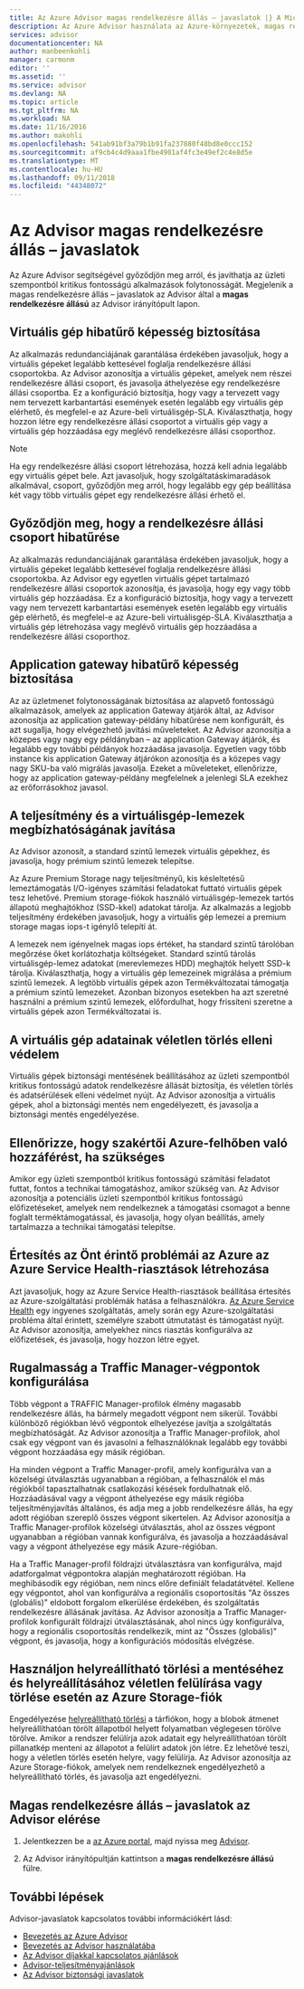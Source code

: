 ```yaml
---
title: Az Azure Advisor magas rendelkezésre állás – javaslatok |} A Microsoft Docs
description: Az Azure Advisor használata az Azure-környezetek, magas rendelkezésre állás javítása érdekében.
services: advisor
documentationcenter: NA
author: manbeenkohli
manager: carmonm
editor: ''
ms.assetid: ''
ms.service: advisor
ms.devlang: NA
ms.topic: article
ms.tgt_pltfrm: NA
ms.workload: NA
ms.date: 11/16/2016
ms.author: makohli
ms.openlocfilehash: 541ab91bf3a79b1b91fa237880f48bd8e0ccc152
ms.sourcegitcommit: af9cb4c4d9aaa1fbe4901af4fc3e49ef2c4e8d5e
ms.translationtype: MT
ms.contentlocale: hu-HU
ms.lasthandoff: 09/11/2018
ms.locfileid: "44348072"
---
```

# <a name="advisor-high-availability-recommendations"></a>Az Advisor magas rendelkezésre állás – javaslatok

Az Azure Advisor segítségével győződjön meg arról, és javíthatja az üzleti szempontból kritikus fontosságú alkalmazások folytonosságát. Megjelenik a magas rendelkezésre állás – javaslatok az Advisor által a **magas rendelkezésre állású** az Advisor irányítópult lapon.

## <a name="ensure-virtual-machine-fault-tolerance"></a>Virtuális gép hibatűrő képesség biztosítása

Az alkalmazás redundanciájának garantálása érdekében javasoljuk, hogy a virtuális gépeket legalább kettesével foglalja rendelkezésre állási csoportokba. Az Advisor azonosítja a virtuális gépeket, amelyek nem részei rendelkezésre állási csoport, és javasolja áthelyezése egy rendelkezésre állási csoportba. Ez a konfiguráció biztosítja, hogy vagy a tervezett vagy nem tervezett karbantartási események esetén legalább egy virtuális gép elérhető, és megfelel-e az Azure-beli virtuálisgép-SLA. Kiválaszthatja, hogy hozzon létre egy rendelkezésre állási csoportot a virtuális gép vagy a virtuális gép hozzáadása egy meglévő rendelkezésre állási csoporthoz.

> [!NOTE]
> Ha egy rendelkezésre állási csoport létrehozása, hozzá kell adnia legalább egy virtuális gépet bele. Azt javasoljuk, hogy szolgáltatáskimaradások alkalmával, csoport, győződjön meg arról, hogy legalább egy gép beállítása két vagy több virtuális gépet egy rendelkezésre állási érhető el.

## <a name="ensure-availability-set-fault-tolerance"></a>Győződjön meg, hogy a rendelkezésre állási csoport hibatűrése 

Az alkalmazás redundanciájának garantálása érdekében javasoljuk, hogy a virtuális gépeket legalább kettesével foglalja rendelkezésre állási csoportokba. Az Advisor egy egyetlen virtuális gépet tartalmazó rendelkezésre állási csoportok azonosítja, és javasolja, hogy egy vagy több virtuális gép hozzáadása. Ez a konfiguráció biztosítja, hogy vagy a tervezett vagy nem tervezett karbantartási események esetén legalább egy virtuális gép elérhető, és megfelel-e az Azure-beli virtuálisgép-SLA. Kiválaszthatja a virtuális gép létrehozása vagy meglévő virtuális gép hozzáadása a rendelkezésre állási csoporthoz.  

## <a name="ensure-application-gateway-fault-tolerance"></a>Application gateway hibatűrő képesség biztosítása
Az az üzletmenet folytonosságának biztosítása az alapvető fontosságú alkalmazások, amelyek az application Gateway átjárók által, az Advisor azonosítja az application gateway-példány hibatűrése nem konfigurált, és azt sugallja, hogy elvégezhető javítási műveleteket. Az Advisor azonosítja a közepes vagy nagy egy példányban – az application Gateway átjárók, és legalább egy további példányok hozzáadása javasolja. Egyetlen vagy több instance kis application Gateway átjárókon azonosítja és a közepes vagy nagy SKU-ba való migrálás javasolja. Ezeket a műveleteket, ellenőrizze, hogy az application gateway-példány megfelelnek a jelenlegi SLA ezekhez az erőforrásokhoz javasol.

## <a name="improve-the-performance-and-reliability-of-virtual-machine-disks"></a>A teljesítmény és a virtuálisgép-lemezek megbízhatóságának javítása

Az Advisor azonosít, a standard szintű lemezek virtuális gépekhez, és javasolja, hogy prémium szintű lemezek telepítse.
 
Az Azure Premium Storage nagy teljesítményű, kis késleltetésű lemeztámogatás I/O-igényes számítási feladatokat futtató virtuális gépek tesz lehetővé. Premium storage-fiókok használó virtuálisgép-lemezek tartós állapotú meghajtókhoz (SSD-kkel) adatokat tárolja. Az alkalmazás a legjobb teljesítmény érdekében javasoljuk, hogy a virtuális gép lemezei a premium storage magas iops-t igénylő telepíti át. 

A lemezek nem igényelnek magas iops értéket, ha standard szintű tárolóban megőrzése őket korlátozhatja költségeket. Standard szintű tárolás virtuálisgép-lemez adatokat (merevlemezes HDD) meghajtók helyett SSD-k tárolja. Kiválaszthatja, hogy a virtuális gép lemezeinek migrálása a prémium szintű lemezek. A legtöbb virtuális gépek azon Termékváltozatai támogatja a prémium szintű lemezeket. Azonban bizonyos esetekben ha azt szeretné használni a prémium szintű lemezek, előfordulhat, hogy frissíteni szeretne a virtuális gépek azon Termékváltozatai is.

## <a name="protect-your-virtual-machine-data-from-accidental-deletion"></a>A virtuális gép adatainak véletlen törlés elleni védelem

Virtuális gépek biztonsági mentésének beállításához az üzleti szempontból kritikus fontosságú adatok rendelkezésre állását biztosítja, és véletlen törlés és adatsérülések elleni védelmet nyújt.  Az Advisor azonosítja a virtuális gépek, ahol a biztonsági mentés nem engedélyezett, és javasolja a biztonsági mentés engedélyezése. 

## <a name="ensure-you-have-access-to-azure-cloud-experts-when-you-need-it"></a>Ellenőrizze, hogy szakértői Azure-felhőben való hozzáférést, ha szükséges

Amikor egy üzleti szempontból kritikus fontosságú számítási feladatot futtat, fontos a technikai támogatáshoz, amikor szükség van. Az Advisor azonosítja a potenciális üzleti szempontból kritikus fontosságú előfizetéseket, amelyek nem rendelkeznek a támogatási csomagot a benne foglalt terméktámogatással, és javasolja, hogy olyan beállítás, amely tartalmazza a technikai támogatási telepítse.

## <a name="create-azure-service-health-alerts-to-be-notified-when-azure-issues-affect-you"></a>Értesítés az Önt érintő problémái az Azure az Azure Service Health-riasztások létrehozása

Azt javasoljuk, hogy az Azure Service Health-riasztások beállítása értesítés az Azure-szolgáltatási problémák hatása a felhasználókra. [Az Azure Service Health](https://azure.microsoft.com/features/service-health/) egy ingyenes szolgáltatás, amely során egy Azure-szolgáltatási probléma által érintett, személyre szabott útmutatást és támogatást nyújt. Az Advisor azonosítja, amelyekhez nincs riasztás konfigurálva az előfizetések, és javasolja, hogy hozzon létre egyet.

## <a name="configure-traffic-manager-endpoints-for-resiliency"></a>Rugalmasság a Traffic Manager-végpontok konfigurálása

Több végpont a TRAFFIC Manager-profilok élmény magasabb rendelkezésre állás, ha bármely megadott végpont nem sikerül. További különböző régiókban lévő végpontok elhelyezése javítja a szolgáltatás megbízhatóságát. Az Advisor azonosítja a Traffic Manager-profilok, ahol csak egy végpont van és javasolni a felhasználóknak legalább egy további végpont hozzáadása egy másik régióban.

Ha minden végpont a Traffic Manager-profil, amely konfigurálva van a közelségi útválasztás ugyanabban a régióban, a felhasználók el más régiókból tapasztalhatnak csatlakozási késések fordulhatnak elő. Hozzáadásával vagy a végpont áthelyezése egy másik régióba teljesítményjavítás általános, és adja meg a jobb rendelkezésre állás, ha egy adott régióban szereplő összes végpont sikertelen. Az Advisor azonosítja a Traffic Manager-profilok közelségi útválasztás, ahol az összes végpont ugyanabban a régióban vannak konfigurálva, és javasolja a hozzáadásával vagy a végpont áthelyezése egy másik Azure-régióban.

Ha a Traffic Manager-profil földrajzi útválasztásra van konfigurálva, majd adatforgalmat végpontokra alapján meghatározott régióban. Ha meghibásodik egy régióban, nem nincs előre definiált feladatátvétel. Kellene egy végpontot, ahol van konfigurálva a regionális csoportosítás "Az összes (globális)" eldobott forgalom elkerülése érdekében, és szolgáltatás rendelkezésre állásának javítása. Az Advisor azonosítja a Traffic Manager-profilok konfigurált földrajzi útválasztásának, ahol nincs úgy konfigurálva, hogy a regionális csoportosítás rendelkezik, mint az "Összes (globális)" végpont, és javasolja, hogy a konfigurációs módosítás elvégzése.

## <a name="use-soft-delete-on-your-azure-storage-account-to-save-and-recover-data-in-the-event-of-accidental-overwrite-or-deletion"></a>Használjon helyreállítható törlési a mentéséhez és helyreállításához véletlen felülírása vagy törlése esetén az Azure Storage-fiók

Engedélyezése [helyreállítható törlési](https://docs.microsoft.com/azure/storage/blobs/storage-blob-soft-delete) a tárfiókon, hogy a blobok átmenet helyreállíthatóan törölt állapotból helyett folyamatban véglegesen törölve törölve. Amikor a rendszer felülírja azok adatait egy helyreállíthatóan törölt pillanatkép menteni az állapotot a felülírt adatok jön létre. Ez lehetővé teszi, hogy a véletlen törlés esetén helyre, vagy felülírja. Az Advisor azonosítja az Azure Storage-fiókok, amelyek nem rendelkeznek engedélyezhető a helyreállítható törlés, és javasolja azt engedélyezni.

## <a name="how-to-access-high-availability-recommendations-in-advisor"></a>Magas rendelkezésre állás – javaslatok az Advisor elérése

1. Jelentkezzen be a [az Azure portal](https://portal.azure.com), majd nyissa meg [Advisor](https://aka.ms/azureadvisordashboard).

2.  Az Advisor irányítópultján kattintson a **magas rendelkezésre állású** fülre.

## <a name="next-steps"></a>További lépések

Advisor-javaslatok kapcsolatos további információkért lásd:
* [Bevezetés az Azure Advisor](advisor-overview.md)
* [Bevezetés az Advisor használatába](advisor-get-started.md)
* [Az Advisor díjakkal kapcsolatos ajánlások](advisor-performance-recommendations.md)
* [Advisor-teljesítményajánlások](advisor-performance-recommendations.md)
* [Az Advisor biztonsági javaslatok](advisor-security-recommendations.md)

